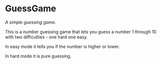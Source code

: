 # GuessGame

_A simple guessing game._

This is a number guessing game that lets you guess a number 1 through 10 with two difficulties - one hard one easy.

In easy mode it tells you if the number is higher or lower.

In hard mode it is pure guessing.
